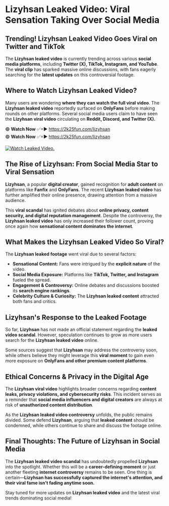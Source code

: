 # Lizyhsan Leaked Video: Viral Sensation Taking Over Social Media

## **Trending! Lizyhsan Leaked Video Goes Viral on Twitter and TikTok**
The **Lizyhsan leaked video** is currently trending across various **social media platforms**, including **Twitter (X), TikTok, Instagram, and YouTube**. The **viral clip** has sparked massive online discussions, with fans eagerly searching for the **latest updates** on this controversial footage.

## **Where to Watch Lizyhsan Leaked Video?**
Many users are wondering **where they can watch the full viral video**. The **Lizyhsan leaked video** reportedly surfaced on **OnlyFans** before making rounds on other platforms. Several social media users claim to have seen the **Lizyhsan viral video** circulating on **Reddit, Discord, and Twitter (X).**

🟢 **Watch Now** ✅=► https://2k25fun.com/lizyhsan  
🟢 **Watch Now** ✅=► https://2k25fun.com/lizyhsan  

[![Watch Leaked Video.](https://miro.medium.com/v2/resize:fit:828/format:webp/1*cilzJN44JGOrTw9NJCrNHA.gif "Watch Leaked Video")](https://2k25fun.com/lizyhsan)

## **The Rise of Lizyhsan: From Social Media Star to Viral Sensation**
**Lizyhsan**, a popular **digital creator**, gained recognition for **adult content** on platforms like **Fanfix** and **OnlyFans**. The recent **Lizyhsan leaked video** has further amplified their online presence, drawing attention from a massive audience.

This **viral scandal** has ignited debates about **online privacy, content security, and digital reputation management**. Despite the controversy, the **Lizyhsan leaked video** has only increased their follower count, proving once again how **sensational content dominates the internet**.

## **What Makes the Lizyhsan Leaked Video So Viral?**
The **Lizyhsan leaked footage** went viral due to several factors:
- **Sensational Content:** Fans were intrigued by the **explicit nature** of the video.
- **Social Media Exposure:** Platforms like **TikTok, Twitter, and Instagram** fueled the spread.
- **Engagement & Controversy:** Online debates and discussions boosted its **search engine rankings**.
- **Celebrity Culture & Curiosity:** The **Lizyhsan leaked content** attracted both fans and critics.

## **Lizyhsan's Response to the Leaked Footage**
So far, **Lizyhsan** has not made an official statement regarding the **leaked video scandal**. However, speculation continues to grow as more users search for the **Lizyhsan leaked video** online.

Some sources suggest that **Lizyhsan** may address the controversy soon, while others believe they might leverage this **viral moment** to gain even more exposure on **OnlyFans and other premium content platforms**.

## **Ethical Concerns & Privacy in the Digital Age**
The **Lizyhsan viral video** highlights broader concerns regarding **content leaks, privacy violations, and cybersecurity risks**. This incident serves as a reminder that **social media influencers and digital creators** are always at risk of **unauthorized content distribution**.

As the **Lizyhsan leaked video controversy** unfolds, the public remains divided. Some defend **Lizyhsan**, arguing that **leaked content** should be condemned, while others continue to share and discuss the footage online.

## **Final Thoughts: The Future of Lizyhsan in Social Media**
The **Lizyhsan leaked video scandal** has undoubtedly propelled **Lizyhsan** into the spotlight. Whether this will be a **career-defining moment** or just another fleeting **internet controversy** remains to be seen. One thing is certain—**Lizyhsan has successfully captured the internet's attention, and their viral fame isn't fading anytime soon.**

Stay tuned for more updates on **Lizyhsan leaked video** and the latest viral trends dominating social media!